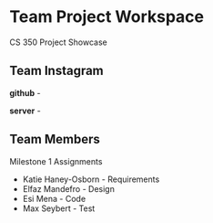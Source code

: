 # Team Project Workspace

CS 350 Project Showcase

## Team Instagram

**github** - []()

**server** - []()

## Team Members

Milestone 1 Assignments

- Katie Haney-Osborn - Requirements
- Elfaz Mandefro - Design
- Esi Mena - Code
- Max Seybert - Test

